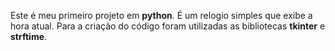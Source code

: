 Este é meu primeiro projeto em **python**. É um relogio simples que exibe a hora atual. Para a criação do código foram utilizadas as bibliotecas **tkinter** e **strftime**.
